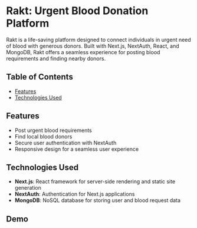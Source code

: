# Rakt: Urgent Blood Donation Platform

Rakt is a life-saving platform designed to connect individuals in urgent need of blood with generous donors. Built with Next.js, NextAuth, React, and MongoDB, Rakt offers a seamless experience for posting blood requirements and finding nearby donors.

## Table of Contents
- [Features](#features)
- [Technologies Used](#technologies-used)
## Features
- Post urgent blood requirements
- Find local blood donors
- Secure user authentication with NextAuth
- Responsive design for a seamless user experience

## Technologies Used
- **Next.js**: React framework for server-side rendering and static site generation
- **NextAuth**: Authentication for Next.js applications
- **MongoDB**: NoSQL database for storing user and blood request data

## Demo
